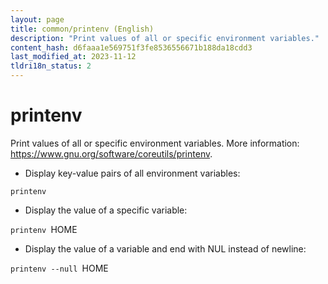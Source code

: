 ```yaml
---
layout: page
title: common/printenv (English)
description: "Print values of all or specific environment variables."
content_hash: d6faaa1e569751f3fe8536556671b188da18cdd3
last_modified_at: 2023-11-12
tldri18n_status: 2
---
```

# printenv

Print values of all or specific environment variables.
More information: <https://www.gnu.org/software/coreutils/printenv>.

- Display key-value pairs of all environment variables:

`printenv`

- Display the value of a specific variable:

`printenv `<span class="tldr-var badge badge-pill bg-dark-lm bg-white-dm text-white-lm text-dark-dm font-weight-bold">HOME</span>

- Display the value of a variable and end with NUL instead of newline:

`printenv --null `<span class="tldr-var badge badge-pill bg-dark-lm bg-white-dm text-white-lm text-dark-dm font-weight-bold">HOME</span>

